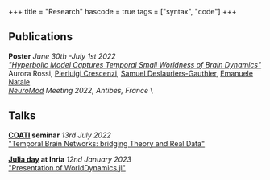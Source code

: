 +++
title = "Research"
hascode = true
tags = ["syntax", "code"]
+++

## Publications
**Poster**  *June 30th -July 1st 2022*  \
[*"Hyperbolic Model Captures Temporal Small Worldness of Brain Dynamics"*](https://hal.archives-ouvertes.fr/hal-03685173/document) \
Aurora Rossi, [Pierluigi Crescenzi](https://www.pilucrescenzi.it/),  [Samuel Deslauriers-Gauthier](https://scholar.google.com/citations?user=p3fbfPwAAAAJ&hl=en), [Emanuele Natale](https://natema.github.io/ema-webpage/) \
*[NeuroMod](https://neuromod.univ-cotedazur.eu/) Meeting 2022, Antibes, France*  \

## Talks
**[COATI](https://team.inria.fr/coati/) seminar** *13rd July 2022*  \
["Temporal Brain Networks: bridging Theory and Real Data"](https://www.dropbox.com/s/kdacixjmbyex6lq/COATISeminar_compressed.pdf?dl=0)

**[Julia day](https://project.inria.fr/jjinria/) at Inria** *12nd January 2023*  \
["Presentation of WorldDynamics.jl"](https://www.dropbox.com/s/k2diduuny307ivp/worlddynamics_juliahalf-day.pdf?dl=0)
